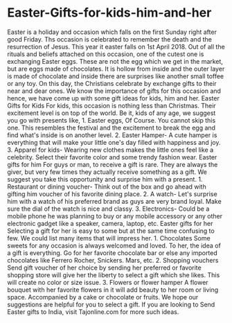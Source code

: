 # Easter-Gifts-for-kids-him-and-her
Easter is a holiday and occasion which falls on the first Sunday right after good Friday. Ths occasion is celebrated to remember the death and the resurrection of Jesus. This year it easter falls on 1st April 2018. Out of all the rituals and beliefs attached on this occasion, one of the cutest one is exchanging Easter eggs. These are not the egg which we get in the market, but are eggs made of chocolates. It is hollow from inside and the outer layer is made of chocolate and inside there are surprises like another small toffee or any toy.   On this day, the Christians celebrate by exchange gifts to their near and dear ones. We know the importance of gifts for this occasion and hence, we have come up with some gift ideas for kids, him and her.   Easter Gifts for Kids For kids, this occasion is nothing less than Christmas. Their excitement level is on top of the world. Be it, kids of any age, we suggest you go with presents like,  1. Easter eggs, Of Course. You cannot skip this one. This resembles the festival and the excitement to break the egg and find what's inside is on another level.   2. Easter Hamper- A cute hamper is everything that will make your little one's day filled with happiness and joy.   3. Apparel for kids- Wearing new clothes makes the little ones feel like a celebrity. Select their favorite color and some trendy fashion wear.   Easter gifts for him  For guys or man, to receive a gift is rare. They are always the giver, but very few times they actually receive something as a gift. We suggest you take this opportunity and surprise him with a present.    1. Restaurant or dining voucher- Think out of the box and go ahead with gifting him voucher of his favorite dining place.   2. A watch- Let's surprise him with a watch of his preferred brand as guys are very brand loyal. Make sure the dial of the watch is nice and classy.   3. Electronics- Could be a mobile phone he was planning to buy or any mobile accessory or any other electronic gadget like a speaker, camera, laptop, etc.  Easter gifts for her Selecting a gift for her is easy to some but at the same time confusing to few. We could list many items that will impress her.  1. Chocolates   Some sweets for any occasion is always welcomed and loved. To her, the idea of a gift is everything. Go for her favorite chocolate bar or else any imported chocolates like Ferrero Rocher, Snickers. Mars, etc.   2. Shopping vouchers Send gift voucher of her choice by sending her preferred or favorite shopping store will give her the liberty to select a gift which she likes. This will create no color or size issue.   3. Flowers or flower hamper A flower bouquet with her favorite flowers in it will add beauty to her room or living space. Accompanied by a cake or chocolate or fruits.   We hope our suggestions are helpful for you to select a gift. If you are looking to Send Easter gifts to India, visit Tajonline.com for more such ideas.
